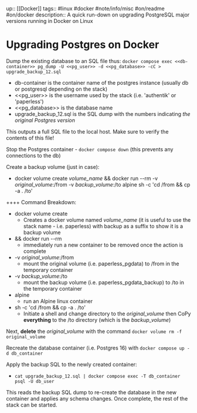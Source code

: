 up:: [[Docker]]
tags:: #linux #docker #note/info/misc #on/readme #on/docker 
description:: A quick run-down on upgrading PostgreSQL major versions running in Docker on Linux
# Upgrading Postgres on Docker
Dump the existing database to an SQL file thus: 
```docker compose exec <<db-container>> pg_dump -U <<pg_user>> -d <<pg_database>> -cC > upgrade_backup_12.sql```

- db-container is the container name of the postgres instance (usually db or postgresql depending on the stack)
- <<pg_user>> is the username used by the stack (i.e. 'authentik' or 'paperless')
- <<pg_database>> is the database name
- upgrade_backup_12.sql is the SQL dump with the numbers indicating *the original Postgres version*

This outputs a full SQL file to the local host. Make sure to verify the contents of this file!

Stop the Postgres container - ```docker compose down``` (this prevents any connections to the db)

Create a backup volume (just in case):
- docker volume create *volume_name* && docker run --rm -v *original_volume*:/from -v *backup_volume*:/to alpine sh -c 'cd /from && cp -a . /to'

++++ Command Breakdown:
- docker volume create
	- Creates a docker volume named *volume_name* (it is useful to use the stack name - i.e. paperless) with backup as a suffix to show it is a backup volume
- && docker run --rm
	- immediately run a new container to be removed once the action is complete
- -v *original_volume*:/from
	- mount the original volume (i.e. paperless_pgdata) to /from in the temporary container
- -v *backup_volume*:/to
	- mount the backup volume (i.e. paperless_pgdata_backup) to /to in the temporary container
- alpine
	- run an Alpine linux container
- sh -c 'cd /from && cp -a . /to'
	- Initiate a shell and change directory to the *original_volume* then CoPy __everything__ to the /to directory (which is the *backup_volume*)

Next, __delete__ the *original_volume* with the command ```docker volume rm -f original_volume```

Recreate the database container (i.e. Postgres 16) with ```docker compose up -d db_container```

Apply the backup SQL to the newly created container:
- ```cat upgrade_backup_12.sql | docker compose exec -T db_container psql -U db_user```

This reads the backup SQL dump to re-create the database in the new container and applies any schema changes. Once complete, the rest of the stack can be started.